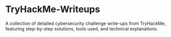 # TryHackMe-Writeups
A collection of detailed cybersecurity challenge write-ups from TryHackMe, featuring step-by-step solutions, tools used, and technical explanations.
